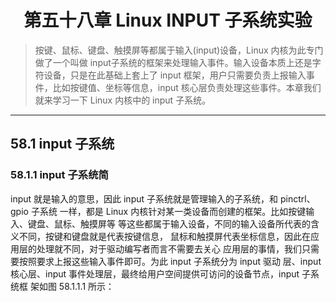 # <center> 第五十八章 Linux INPUT 子系统实验
>按键、鼠标、键盘、触摸屏等都属于输入(input)设备，Linux 内核为此专门做了一个叫做 input子系统的框架来处理输入事件。输入设备本质上还是字符设备，只是在此基础上套上了 input 框架，用户只需要负责上报输入事件，比如按键值、坐标等信息，input 核心层负责处理这些事件。本章我们就来学习一下 Linux 内核中的 input 子系统。
---
## 58.1 input 子系统
### 58.1.1 input 子系统简
input 就是输入的意思，因此 input 子系统就是管理输入的子系统，和 pinctrl、gpio 子系统
一样，都是 Linux 内核针对某一类设备而创建的框架。比如按键输入、键盘、鼠标、触摸屏等
等这些都属于输入设备，不同的输入设备所代表的含义不同，按键和键盘就是代表按键信息，
鼠标和触摸屏代表坐标信息，因此在应用层的处理就不同，对于驱动编写者而言不需要去关心
应用层的事情，我们只需要按照要求上报这些输入事件即可。为此 input 子系统分为 input 驱动
层、input 核心层、input 事件处理层，最终给用户空间提供可访问的设备节点，input 子系统框
架如图 58.1.1.1 所示：

